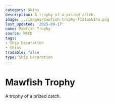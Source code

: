```yaml
---
category: Skins
description: A trophy of a prized catch.
image: ../images/mawfish-trophy-f121a5614a.png
last_updated: '2025-09-17'
name: Mawfish Trophy
source: WFCD
tags:
- Ship Decoration
- Skins
tradable: false
type: Ship Decoration
---
```


# Mawfish Trophy

A trophy of a prized catch.

